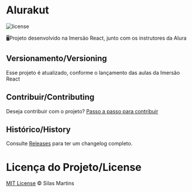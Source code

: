 # Alurakut

![license](https://img.shields.io/badge/license-mit-green)

🖥Projeto desenvolvido na Imersão React, junto com os instrutores da Alura

## Versionamento/Versioning

Esse projeto é atualizado, conforme o lançamento das aulas da Imersão React

## Contribuir/Contributing

Deseja contribuir com o projeto? [Passo a passo para contribuir]()

## Histórico/History

Consulte [Releases]() para ter um changelog completo.

# Licença do Projeto/License

[MIT License](https://github.com/silasfmartins/alurakut/blob/main/LICENSE) © Silas Martins
